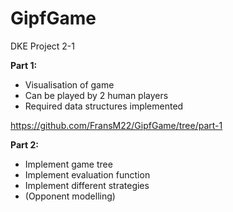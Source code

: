 # GipfGame
DKE Project 2-1

**Part 1:**
* Visualisation of game
* Can be played by 2 human players
* Required data structures implemented

https://github.com/FransM22/GipfGame/tree/part-1

**Part 2:**
* Implement game tree
* Implement evaluation function
* Implement different strategies
* (Opponent modelling)
